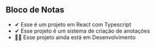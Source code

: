 <h2>Bloco de Notas</h2>
<ul>
<li> ✔ Esse é um projeto em React com Typescript</li>
<li> ✔ Esse projeto é um sistema de criação de anotações</li>
<li> 👨‍💻 Esse projeto ainda está em Desenvolvimento </li>

</ul>
